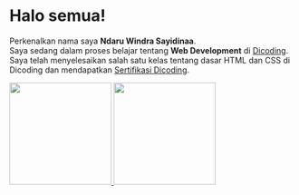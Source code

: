 # Halo semua! 

Perkenalkan nama saya **Ndaru Windra Sayidinaa**.\
Saya sedang dalam proses belajar tentang **Web Development** di [Dicoding](https://www.dicoding.com/).\
Saya telah menyelesaikan salah satu kelas tentang dasar HTML dan CSS di Dicoding dan mendapatkan [Sertifikasi Dicoding](https://www.dicoding.com/certificates/RVZK4311EPD5).

<p align="left">
<a href="https://github.com/NdaruWindra">
  <img height="180em" src="https://github-readme-stats-eight-theta.vercel.app/api?username=NdaruWindra&show_icons=true&theme=algolia&include_all_commits=true&count_private=true"/>
  <img height="180em" src="https://github-readme-stats-eight-theta.vercel.app/api/top-langs/?username=NdaruWindra&layout=compact&langs_count=8&theme=algolia"/>
</a>
</p>

<!--
**NdaruWindra/NdaruWindra** is a ✨ _special_ ✨ repository because its `README.md` (this file) appears on your GitHub profile.

Here are some ideas to get you started:

- 🔭 I’m currently working on ...
- 🌱 I’m currently learning ...
- 👯 I’m looking to collaborate on ...
- 🤔 I’m looking for help with ...
- 💬 Ask me about ...
- 📫 How to reach me: ...
- 😄 Pronouns: ...
- ⚡ Fun fact: ...
-->
